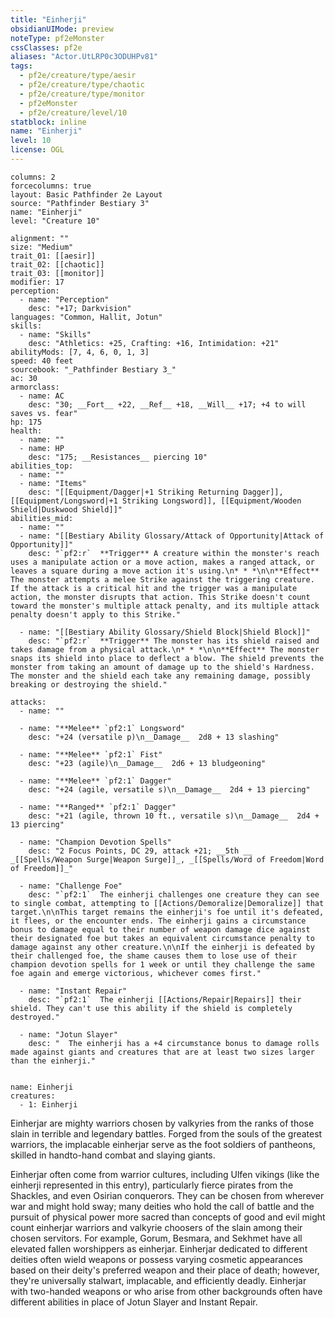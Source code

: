 ```yaml
---
title: "Einherji"
obsidianUIMode: preview
noteType: pf2eMonster
cssClasses: pf2e
aliases: "Actor.UtLRP0c3ODUHPv81" 
tags:
  - pf2e/creature/type/aesir
  - pf2e/creature/type/chaotic
  - pf2e/creature/type/monitor
  - pf2eMonster
  - pf2e/creature/level/10
statblock: inline
name: "Einherji"
level: 10
license: OGL
---
```


```statblock
columns: 2
forcecolumns: true
layout: Basic Pathfinder 2e Layout
source: "Pathfinder Bestiary 3"
name: "Einherji"
level: "Creature 10"

alignment: ""
size: "Medium"
trait_01: [[aesir]]
trait_02: [[chaotic]]
trait_03: [[monitor]]
modifier: 17
perception:
  - name: "Perception"
    desc: "+17; Darkvision"
languages: "Common, Hallit, Jotun"
skills:
  - name: "Skills"
    desc: "Athletics: +25, Crafting: +16, Intimidation: +21"
abilityMods: [7, 4, 6, 0, 1, 3]
speed: 40 feet
sourcebook: "_Pathfinder Bestiary 3_"
ac: 30
armorclass:
  - name: AC
    desc: "30; __Fort__ +22, __Ref__ +18, __Will__ +17; +4 to will saves vs. fear"
hp: 175
health:
  - name: ""
  - name: HP
    desc: "175; __Resistances__ piercing 10"
abilities_top:
  - name: ""
  - name: "Items"
    desc: "[[Equipment/Dagger|+1 Striking Returning Dagger]], [[Equipment/Longsword|+1 Striking Longsword]], [[Equipment/Wooden Shield|Duskwood Shield]]"
abilities_mid:
  - name: ""
  - name: "[[Bestiary Ability Glossary/Attack of Opportunity|Attack of Opportunity]]"
    desc: "`pf2:r`  **Trigger** A creature within the monster's reach uses a manipulate action or a move action, makes a ranged attack, or leaves a square during a move action it's using.\n* * *\n\n**Effect** The monster attempts a melee Strike against the triggering creature. If the attack is a critical hit and the trigger was a manipulate action, the monster disrupts that action. This Strike doesn't count toward the monster's multiple attack penalty, and its multiple attack penalty doesn't apply to this Strike."

  - name: "[[Bestiary Ability Glossary/Shield Block|Shield Block]]"
    desc: "`pf2:r`  **Trigger** The monster has its shield raised and takes damage from a physical attack.\n* * *\n\n**Effect** The monster snaps its shield into place to deflect a blow. The shield prevents the monster from taking an amount of damage up to the shield's Hardness. The monster and the shield each take any remaining damage, possibly breaking or destroying the shield."

attacks:
  - name: ""

  - name: "**Melee** `pf2:1` Longsword"
    desc: "+24 (versatile p)\n__Damage__  2d8 + 13 slashing"

  - name: "**Melee** `pf2:1` Fist"
    desc: "+23 (agile)\n__Damage__  2d6 + 13 bludgeoning"

  - name: "**Melee** `pf2:1` Dagger"
    desc: "+24 (agile, versatile s)\n__Damage__  2d4 + 13 piercing"

  - name: "**Ranged** `pf2:1` Dagger"
    desc: "+21 (agile, thrown 10 ft., versatile s)\n__Damage__  2d4 + 13 piercing"

  - name: "Champion Devotion Spells"
    desc: "2 Focus Points, DC 29, attack +21; __5th __  _[[Spells/Weapon Surge|Weapon Surge]]_, _[[Spells/Word of Freedom|Word of Freedom]]_"

  - name: "Challenge Foe"
    desc: "`pf2:1`  The einherji challenges one creature they can see to single combat, attempting to [[Actions/Demoralize|Demoralize]] that target.\n\nThis target remains the einherji's foe until it's defeated, it flees, or the encounter ends. The einherji gains a circumstance bonus to damage equal to their number of weapon damage dice against their designated foe but takes an equivalent circumstance penalty to damage against any other creature.\n\nIf the einherji is defeated by their challenged foe, the shame causes them to lose use of their champion devotion spells for 1 week or until they challenge the same foe again and emerge victorious, whichever comes first."

  - name: "Instant Repair"
    desc: "`pf2:1`  The einherji [[Actions/Repair|Repairs]] their shield. They can't use this ability if the shield is completely destroyed."

  - name: "Jotun Slayer"
    desc: "  The einherji has a +4 circumstance bonus to damage rolls made against giants and creatures that are at least two sizes larger than the einherji."
 
```

```encounter-table
name: Einherji
creatures:
  - 1: Einherji
```



Einherjar are mighty warriors chosen by valkyries from the ranks of those slain in terrible and legendary battles. Forged from the souls of the greatest warriors, the implacable einherjar serve as the foot soldiers of pantheons, skilled in handto-hand combat and slaying giants.

Einherjar often come from warrior cultures, including Ulfen vikings (like the einherji represented in this entry), particularly fierce pirates from the Shackles, and even Osirian conquerors. They can be chosen from wherever war and might hold sway; many deities who hold the call of battle and the pursuit of physical power more sacred than concepts of good and evil might count einherjar warriors and valkyrie choosers of the slain among their chosen servitors. For example, Gorum, Besmara, and Sekhmet have all elevated fallen worshippers as einherjar. Einherjar dedicated to different deities often wield weapons or possess varying cosmetic appearances based on their deity's preferred weapon and their place of death; however, they're universally stalwart, implacable, and efficiently deadly. Einherjar with two-handed weapons or who arise from other backgrounds often have different abilities in place of Jotun Slayer and Instant Repair.
